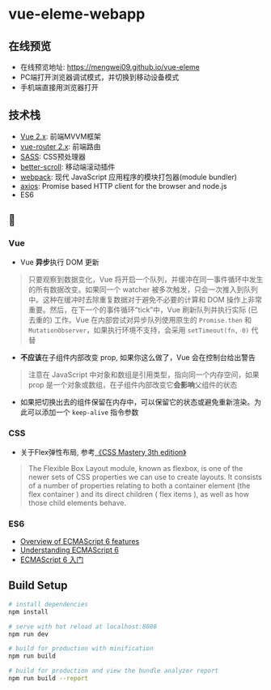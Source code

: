 # vue-eleme-webapp

## 在线预览
* 在线预览地址: https://mengwei09.github.io/vue-eleme
* PC端打开浏览器调试模式，并切换到移动设备模式
* 手机端直接用浏览器打开

## 技术栈
* [Vue 2.x](https://cn.vuejs.org/v2/guide/): 前端MVVM框架
* [vue-router 2.x](https://router.vuejs.org/zh-cn/): 前端路由
* [SASS](http://sass-lang.com/guide): CSS预处理器
* [better-scroll](https://github.com/ustbhuangyi/better-scroll): 移动端滚动插件
* [webpack](https://doc.webpack-china.org/): 现代 JavaScript 应用程序的模块打包器(module bundler)
* [axios](https://github.com/mzabriskie/axios): Promise based HTTP client for the browser and node.js
* ES6

## 🍔
### Vue
*  Vue **异步**执行 DOM 更新
> 只要观察到数据变化，Vue 将开启一个队列，并缓冲在同一事件循环中发生的所有数据改变。如果同一个 watcher 被多次触发，只会一次推入到队列中。这种在缓冲时去除重复数据对于避免不必要的计算和 DOM 操作上非常重要。然后，在下一个的事件循环“tick”中，Vue 刷新队列并执行实际 (已去重的) 工作。Vue 在内部尝试对异步队列使用原生的 `Promise.then` 和 `MutationObserver`，如果执行环境不支持，会采用 `setTimeout(fn, 0)` 代替

* **不应该**在子组件内部改变 prop, 如果你这么做了，Vue 会在控制台给出警告
> 注意在 JavaScript 中对象和数组是引用类型，指向同一个内存空间，如果 prop 是一个对象或数组，在子组件内部改变它**会影响**父组件的状态

* 如果把切换出去的组件保留在内存中，可以保留它的状态或避免重新渲染。为此可以添加一个 `keep-alive` 指令参数

### CSS
* 关于Flex弹性布局, 参考[《CSS Mastery 3th edition》](http://www.apress.com/us/book/9781430258636)
> The Flexible Box Layout module, known as flexbox, is one of the newer sets of CSS properties we can use to
create layouts. It consists of a number of properties relating to both a container element (the flex container )
and its direct children ( flex items ), as well as how those child elements behave.

### ES6
* [Overview of ECMAScript 6 features](https://github.com/lukehoban/es6features#readme)
* [Understanding ECMAScript 6](https://github.com/nzakas/understandinges6)
* [ECMAScript 6 入门](http://es6.ruanyifeng.com/)

## Build Setup

``` bash
# install dependencies
npm install

# serve with hot reload at localhost:8080
npm run dev

# build for production with minification
npm run build

# build for production and view the bundle analyzer report
npm run build --report
```
